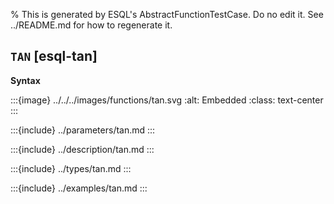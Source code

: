 % This is generated by ESQL's AbstractFunctionTestCase. Do no edit it. See ../README.md for how to regenerate it.

## `TAN` [esql-tan]

**Syntax**

:::{image} ../../../images/functions/tan.svg
:alt: Embedded
:class: text-center
:::


:::{include} ../parameters/tan.md
:::

:::{include} ../description/tan.md
:::

:::{include} ../types/tan.md
:::

:::{include} ../examples/tan.md
:::
